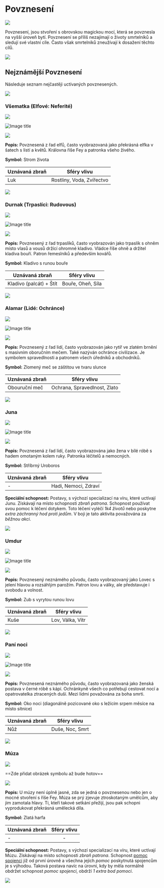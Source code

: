 # Povznesení

<img src="/assets/sep_line.png"/>

Povznesení, jsou stvoření s obrovskou magickou mocí, která se povznesla na vyšší úroveň bytí. Povznesení se příliš nezajímají o životy smrtelníků a sledují své vlastní cíle. Často však smrtelníků zneužívají k dosažení těchto cílů.

<img src="/assets/sep_line.png"/>

## Nejznámější Povznesení

Následuje seznam nejčastěji uctívaných povznesených.

<img src="/assets/sep_line.png"/>

### Všematka (Elfové: Neferité)

<img src="/assets/sep_line.png"/>

![Image title](/assets/OW/gods/Vsematka.jpg)

<img src="/assets/sep_line.png"/>

**Popis:** Povznesená z řad elfů, často vyobrazovaná jako překrásná elfka v šatech s listí a květů. Královna říše Fey a patronka všeho živého.

**Symbol:** Strom života

| Uznávaná zbraň |        Sféry vlivu        |
| -------------- | :-----------------------: |
| Luk            | Rostliny, Voda, Zvířectvo |

<img src="/assets/sep_line.png"/>

### Durnak (Trpaslíci: Rudovous)

<img src="/assets/sep_line.png"/>

![Image title](/assets/OW/gods/Durnak.jpg)

<img src="/assets/sep_line.png"/>

**Popis:** Povznesený z řad trpaslíků, často vyobrazován jako trpaslík s ohněm místo vlasů a vousů držící ohromné kladivo. Vládce říše ohně a držitel kladiva bouří. Patron řemeslníků a především kovářů.

**Symbol:** Kladivo s runou bouře

| Uznávaná zbraň          |    Sféry vlivu    |
| ----------------------- | :---------------: |
| Kladivo (palcát) + Štít | Bouře, Oheň, Síla |

<img src="/assets/sep_line.png"/>

### Alamar (Lidé: Ochránce)

<img src="/assets/sep_line.png"/>

![Image title](/assets/OW/gods/Alamar.jpg)

<img src="/assets/sep_line.png"/>

**Popis:** Povznesený z řad lidí, často vyobrazován jako rytíř ve zlatém brnění s masivním oboručním mečem. Také nazýván ochránce civilizace. Je symbolem spravedlnosti a patronem všech úředníků a obchodníků.

**Symbol:** Zlomený meč se záštitou ve tvaru slunce

| Uznávaná zbraň |         Sféry vlivu          |
| -------------- | :--------------------------: |
| Obouruční meč  | Ochrana, Spravedlnost, Zlato |

<img src="/assets/sep_line.png"/>

### Juna

<img src="/assets/sep_line.png"/>

![Image title](/assets/OW/gods/Juna.jpg)

<img src="/assets/sep_line.png"/>

**Popis:** Povznesená z řad lidí, často vyobrazována jako žena v bílé róbě s hadem omotaným kolem ruky. Patronka léčitelů a nemocných.

**Symbol:** Stříbrný Uroboros

| Uznávaná zbraň |     Sféry vlivu      |
| -------------- | :------------------: |
| -              | Hadi, Nemoci, Zdraví |

**Speciální schopnost:** Postavy, s výchozí specializací na víru, které uctívají Junu. Získávají na místo schopnosti *zbraň patrona*. Schopnost používat svou pomoc k léčení dotykem. Toto léčení vyléčí *1k4 životů* nebo poskytne *extra záchranný hod proti jedům*. V boji je tato aktivita považována za *běžnou akci*. 

<img src="/assets/sep_line.png"/>

### Umdur

<img src="/assets/sep_line.png"/>

![Image title](/assets/OW/gods/Umdur.jpg)

<img src="/assets/sep_line.png"/>

**Popis:** Povznesený neznámého původu, často vyobrazovaný jako Lovec s jelení hlavou a rozsáhlým parožím. Patron lovu a války, ale představuje i svobodu a volnost.

**Symbol:** Zub s vyrytou runou lovu

| Uznávaná zbraň |   Sféry vlivu    |
| -------------- | :--------------: |
| Kuše           | Lov, Válka, Vítr |

<img src="/assets/sep_line.png"/>

### Paní noci

<img src="/assets/sep_line.png"/>

![Image title](/assets/OW/gods/Nightmother.jpg)

<img src="/assets/sep_line.png"/>

**Popis:** Povznesená neznámého původu, často vyobrazovaná jako ženská postava v černé róbě s kápí. Ochránkyně všech co potřebují cestovat nocí a opatrovatelka ztracených duší. Mezi lidmi považována za boha smrti. 

**Symbol:** Oko noci (diagonálně pozicované oko s ležícím srpem měsíce na místo sítnice)

| Uznávaná zbraň |   Sféry vlivu   |
| -------------- | :-------------: |
| Nůž            | Duše, Noc, Smrt |

<img src="/assets/sep_line.png"/>

### Múza

<img src="/assets/sep_line.png"/>

==Zde přidat obrázek symbolu až bude hotov==

<img src="/assets/sep_line.png"/>

**Popis:** U múzy není úplně jasné, zda se jedná o povznesenou nebo jen o mocné stvoření s říše Fey. Múza se prý zjevuje ztroskotaným umělcům, aby jim zamotala hlavy. Ti, kteří takové setkání přežijí, jsou pak schopni vyprodukovat překrásná umělecká díla.

**Symbol:** Zlatá harfa

| Uznávaná zbraň | Sféry vlivu |
| -------------- | :---------: |
| -              |      -      |

**Speciální schopnost:** Postavy, s výchozí specializací na víru, které uctívají Múzu. Získávají na místo schopnosti *zbraň patrona*. Schopnost [pomoc spojenci](/Starý%20svět%20%28Zasazení%29/Specializace/Vira/#pomoc-spojenci) již od první úrovně a všechna jejich *pomoc* poskytnutá spojencům je s výhodou. Taková postava navíc na úrovni, kdy by měla normálně obdržet schopnost *pomoc spojenci*, obdrží *1 extra bod pomoci*.

<img src="/assets/sep_line.png"/>
